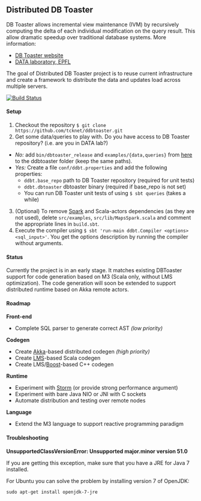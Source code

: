 ## Distributed DB Toaster
DB Toaster allows incremental view maintenance (IVM) by recursively computing
the delta of each individual modification on the query result. This allow dramatic
speedup over traditional database systems. More information:

   * [DB Toaster website](http://www.dbtoaster.org)
   * [DATA laboratory, EPFL](http://data.epfl.ch)

The goal of Distributed DB Toaster project is to reuse current infrastructure and create a framework to distribute the data and updates load across multiple servers.

[![Build Status](https://api.travis-ci.org/TCKnet/DDBToaster.png?branch=master)](https://travis-ci.org/TCKnet/DDBToaster)

#### Setup
1. Checkout the repository `$ git clone https://github.com/tcknet/ddbtoaster.git`
2. Get some data/queries to play with. Do you have access to DB Toaster repository? (i.e. are you in DATA lab?)
  - _No:_ add `bin/dbtoaster_release` and `examples/{data,queries}` from [here](http://www.dbtoaster.org/index.php?page=download) to the ddbtoaster folder (keep the same paths).
  - _Yes:_ Create a file `conf/ddbt.properties` and add the following properties:
     - `ddbt.base_repo` path to DB Toaster repository (required for unit tests)
     - `ddbt.dbtoaster` dbtoaster binary (required if base_repo is not set)
     - You can run DB Toaster unit tests of  using `$ sbt queries` (takes a while)
3. (Optional) To remove [Spark](http://spark-project.org) and Scala-actors dependencies (as they are not used), delete `src/examples`, `src/lib/MapsSpark.scala` and comment the appropriate lines in `build.sbt`.
4. Execute the compiler using `$ sbt 'run-main ddbt.Compiler <options> <sql_input>'`. You get the options description by running the compiler without arguments.

#### Status
Currently the project is in an early stage. It matches existing DBToaster support for code generation based on M3 (Scala only, without LMS optimization). The code generation will soon be extended to support distributed runtime based on Akka remote actors.

#### Roadmap
__Front-end__

- Complete SQL parser to generate correct AST _(low priority)_

__Codegen__

- Create [Akka](http://akka.io)-based distributed codegen _(high priority)_
- Create [LMS](https://github.com/TiarkRompf/virtualization-lms-core)-based Scala codegen
- Create LMS/[Boost](http://www.boost.org)-based C++ codegen

__Runtime__

- Experiment with [Storm](http://storm-project.net) (or provide strong performance argument)
- Experiment with bare Java NIO or JNI with C sockets
- Automate distribution and testing over remote nodes

__Language__

- Extend the M3 language to support reactive programming paradigm

#### Troubleshooting
__UnsupportedClassVersionError: Unsupported major.minor version 51.0__

If you are getting this exception, make sure that you have a JRE for Java 7 installed. 

For Ubuntu you can solve the problem by installing version 7 of OpenJDK:

`sudo apt-get install openjdk-7-jre`

